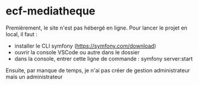 # ecf-mediatheque

Premièrement, le site n'est pas hébergé en ligne. Pour lancer le projet en local, il faut :
  - installer le CLI symfony (https://symfony.com/download)
  - ouvrir la console VSCode ou autre dans le dossier
  - dans la console, entrer cette ligne de commande : symfony server:start
  
Ensuite, par manque de temps, je n'ai pas créer de gestion administrateur mais un administrateur
